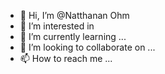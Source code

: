 - 👋 Hi, I’m @Natthanan Ohm
- 👀 I’m interested in 
- 🌱 I’m currently learning ...
- 💞️ I’m looking to collaborate on ...
- 📫 How to reach me ...

<!---
0948059091z/0948059091z is a ✨ special ✨ repository because its `README.md` (this file) appears on your GitHub profile.
You can click the Preview link to take a look at your changes.
--->
